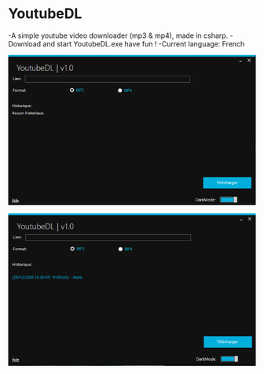 # YoutubeDL
-A simple youtube video downloader (mp3 &amp; mp4), made in csharp.
-Download and start YoutubeDL.exe have fun !
-Current language: French

![Screen1](./src/Screen1.png)

![Screen2.](./src/Screen2.PNG)
